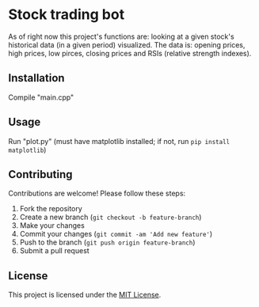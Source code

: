 # Stock trading bot

As of right now this project's functions are: looking at a given stock's historical data (in a given period) visualized. The data
is: opening prices, high prices, low pirces, closing prices and RSIs (relative strength indexes).

## Installation

Compile "main.cpp"

## Usage

Run "plot.py" (must have matplotlib installed; if not, run `pip install matplotlib`)

## Contributing

Contributions are welcome! Please follow these steps:

1. Fork the repository
2. Create a new branch (`git checkout -b feature-branch`)
3. Make your changes
4. Commit your changes (`git commit -am 'Add new feature'`)
5. Push to the branch (`git push origin feature-branch`)
6. Submit a pull request

## License

This project is licensed under the [MIT License](LICENSE).
